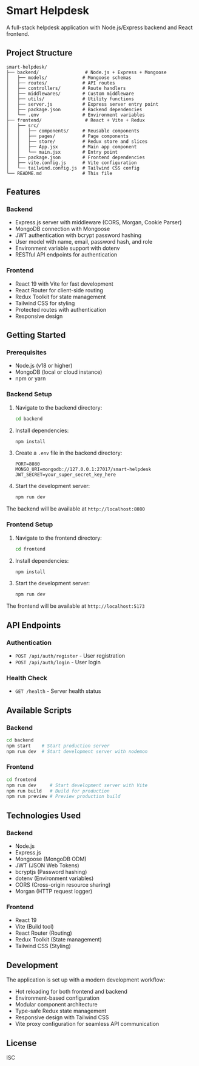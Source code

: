 # Smart Helpdesk

A full-stack helpdesk application with Node.js/Express backend and React frontend.

## Project Structure

```
smart-helpdesk/
├── backend/                 # Node.js + Express + Mongoose
│   ├── models/             # Mongoose schemas
│   ├── routes/             # API routes
│   ├── controllers/        # Route handlers
│   ├── middlewares/        # Custom middleware
│   ├── utils/              # Utility functions
│   ├── server.js           # Express server entry point
│   ├── package.json        # Backend dependencies
│   └── .env                # Environment variables
├── frontend/                # React + Vite + Redux
│   ├── src/
│   │   ├── components/     # Reusable components
│   │   ├── pages/          # Page components
│   │   ├── store/          # Redux store and slices
│   │   ├── App.jsx         # Main app component
│   │   └── main.jsx        # Entry point
│   ├── package.json        # Frontend dependencies
│   ├── vite.config.js      # Vite configuration
│   └── tailwind.config.js  # Tailwind CSS config
└── README.md               # This file
```

## Features

### Backend
- Express.js server with middleware (CORS, Morgan, Cookie Parser)
- MongoDB connection with Mongoose
- JWT authentication with bcrypt password hashing
- User model with name, email, password hash, and role
- Environment variable support with dotenv
- RESTful API endpoints for authentication

### Frontend
- React 19 with Vite for fast development
- React Router for client-side routing
- Redux Toolkit for state management
- Tailwind CSS for styling
- Protected routes with authentication
- Responsive design

## Getting Started

### Prerequisites
- Node.js (v18 or higher)
- MongoDB (local or cloud instance)
- npm or yarn

### Backend Setup

1. Navigate to the backend directory:
   ```bash
   cd backend
   ```

2. Install dependencies:
   ```bash
   npm install
   ```

3. Create a `.env` file in the backend directory:
   ```env
   PORT=8080
   MONGO_URI=mongodb://127.0.0.1:27017/smart-helpdesk
   JWT_SECRET=your_super_secret_key_here
   ```

4. Start the development server:
   ```bash
   npm run dev
   ```

The backend will be available at `http://localhost:8080`

### Frontend Setup

1. Navigate to the frontend directory:
   ```bash
   cd frontend
   ```

2. Install dependencies:
   ```bash
   npm install
   ```

3. Start the development server:
   ```bash
   npm run dev
   ```

The frontend will be available at `http://localhost:5173`

## API Endpoints

### Authentication
- `POST /api/auth/register` - User registration
- `POST /api/auth/login` - User login

### Health Check
- `GET /health` - Server health status

## Available Scripts

### Backend
```bash
cd backend
npm start    # Start production server
npm run dev  # Start development server with nodemon
```

### Frontend
```bash
cd frontend
npm run dev     # Start development server with Vite
npm run build   # Build for production
npm run preview # Preview production build
```

## Technologies Used

### Backend
- Node.js
- Express.js
- Mongoose (MongoDB ODM)
- JWT (JSON Web Tokens)
- bcryptjs (Password hashing)
- dotenv (Environment variables)
- CORS (Cross-origin resource sharing)
- Morgan (HTTP request logger)

### Frontend
- React 19
- Vite (Build tool)
- React Router (Routing)
- Redux Toolkit (State management)
- Tailwind CSS (Styling)

## Development

The application is set up with a modern development workflow:
- Hot reloading for both frontend and backend
- Environment-based configuration
- Modular component architecture
- Type-safe Redux state management
- Responsive design with Tailwind CSS
- Vite proxy configuration for seamless API communication

## License

ISC
